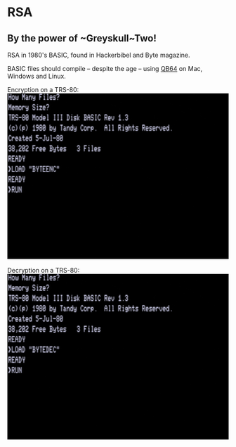 # RSA
## By the power of ~Greyskull~Two!

RSA in 1980's BASIC, found in Hackerbibel and Byte magazine.

BASIC files should compile – despite the age – using [QB64](https://www.qb64.org/portal/) on Mac, Windows and Linux.

Encryption on a TRS-80:
![BYTE encryption on a TRS-80](enc-trs80.gif)

Decryption on a TRS-80:
![BYTE decryption on a TRS-80](dec-trs80.gif)
